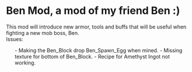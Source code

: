 # Ben Mod, a mod of my friend Ben :)
 This mod will introduce new armor, tools and buffs that will be useful when fighting a new mob boss, Ben. 
 <br>
Issues:
 <ul>- Making the Ben_Block drop Ben_Spawn_Egg when mined.
     - Missing texture for bottom of Ben_Block.
     - Recipe for Amethyst Ingot not working.
 </ul>
 
